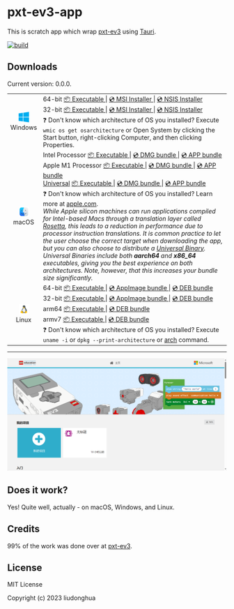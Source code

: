 # pxt-ev3-app 

This is scratch app which wrap [pxt-ev3](https://github.com/microsoft/pxt-ev3) using [Tauri](https://tauri.studio/). 

[![build](https://github.com/liudonghua123/pxt-ev3-app/actions/workflows/build.yml/badge.svg)](https://github.com/liudonghua123/pxt-ev3-app/actions/workflows/build.yml)

## Downloads

Current version: 0.0.0.

<table class="is-fullwidth">
</thead>
<tbody>
</tbody>
  <tr>
    <td align="center">
      <img src="./.github/images/windows.png" width="24"><br />
      Windows
    </td>
    <td>
      <span>64-bit</span>
      <a href="https://github.com/liudonghua123/pxt-ev3-app/releases/latest/download/pxt-ev3-app-windows-0.0.0_x64.exe">
        📦 Executable
      </a> |
      <a href="https://github.com/liudonghua123/pxt-ev3-app/releases/latest/download/pxt-ev3-app-windows-0.0.0_x64.msi">
        💿 MSI Installer
      </a> |
      <a href="https://github.com/liudonghua123/pxt-ev3-app/releases/latest/download/pxt-ev3-app-windows-0.0.0_x64-setup.exe">
        💿 NSIS Installer
      </a><br />
      <span>32-bit</span>
      <a href="https://github.com/liudonghua123/pxt-ev3-app/releases/latest/download/pxt-ev3-app-windows-0.0.0_x86.exe">
        📦 Executable
      </a> |
      <a href="https://github.com/liudonghua123/pxt-ev3-app/releases/latest/download/pxt-ev3-app-windows-0.0.0_x86.msi">
        💿 MSI Installer
      </a> |
      <a href="https://github.com/liudonghua123/pxt-ev3-app/releases/latest/download/pxt-ev3-app-windows-0.0.0_x86-setup.exe">
        💿 NSIS Installer
      </a><br />
      <span>
        ❓ Don't know which architecture of OS you installed? Execute <code>wmic os get osarchitecture</code> or Open System by clicking the Start button, right-clicking Computer, and then clicking Properties.
      </span>
    </td>
  </tr>
  <tr>
    <td align="center">
      <img src="./.github/images/macos.png" width="24"><br />
      macOS
    </td>
    <td>
      <span>Intel Processor</span>
      <a href="https://github.com/liudonghua123/pxt-ev3-app/releases/latest/download/pxt-ev3-app-macos-0.0.0_x64">
        📦 Executable
      </a> |
      <a href="https://github.com/liudonghua123/pxt-ev3-app/releases/latest/download/pxt-ev3-app-macos-0.0.0_x64.dmg">
        💿 DMG bundle
      </a> |
      <a href="https://github.com/liudonghua123/pxt-ev3-app/releases/latest/download/pxt-ev3-app-macos-0.0.0_x64.app.zip">
        💿 APP bundle
      </a><br />
      <span>Apple M1 Processor</span>
      <a href="https://github.com/liudonghua123/pxt-ev3-app/releases/latest/download/pxt-ev3-app-macos-0.0.0_aarch64">
        📦 Executable
      </a> |
      <a href="https://github.com/liudonghua123/pxt-ev3-app/releases/latest/download/pxt-ev3-app-macos-0.0.0_aarch64.dmg">
        💿 DMG bundle
      </a> |
      <a href="https://github.com/liudonghua123/pxt-ev3-app/releases/latest/download/pxt-ev3-app-macos-0.0.0_aarch64.app.zip">
        💿 APP bundle
      </a><br />
      <span><a href="https://developer.apple.com/documentation/apple-silicon/building-a-universal-macos-binary">Universal</a></span>
      <a href="https://github.com/liudonghua123/pxt-ev3-app/releases/latest/download/pxt-ev3-app-macos-0.0.0_universal">
        📦 Executable
      </a> |
      <a href="https://github.com/liudonghua123/pxt-ev3-app/releases/latest/download/pxt-ev3-app-macos-0.0.0_universal.dmg">
        💿 DMG bundle
      </a> |
      <a href="https://github.com/liudonghua123/pxt-ev3-app/releases/latest/download/pxt-ev3-app-macos-0.0.0_universal.app.zip">
        💿 APP bundle
      </a><br />
      <span>
        ❓ Don't know which architecture of OS you installed? Learn more at <a href="https://support.apple.com/en-us/HT211814">apple.com</a>.
      </span><br />
      <i>
      While Apple silicon machines can run applications compiled for Intel-based Macs through a translation layer called <a href="https://support.apple.com/en-gb/HT211861">Rosetta</a>, this leads to a reduction in performance due to processor instruction translations. It is common practice to let the user choose the correct target when downloading the app, but you can also choose to distribute a <a href="https://developer.apple.com/documentation/apple-silicon/building-a-universal-macos-binary">Universal Binary</a>. Universal Binaries include both <b>aarch64</b> and <b>x86_64</b> executables, giving you the best experience on both architectures. Note, however, that this increases your bundle size significantly.
      </i>
    </td>
  </tr>
  <tr>
    <td align="center">
      <img src="./.github/images/linux.png" width="24"><br />
      Linux
    </td>
    <td>
      <span>64-bit</span>
      <a href="https://github.com/liudonghua123/pxt-ev3-app/releases/latest/download/pxt-ev3-app-linux-0.0.0_amd64">
        📦 Executable
      </a> |
      <a href="https://github.com/liudonghua123/pxt-ev3-app/releases/latest/download/pxt-ev3-app-linux-0.0.0_amd64.AppImage">
        💿 AppImage bundle
      </a> |
      <a href="https://github.com/liudonghua123/pxt-ev3-app/releases/latest/download/pxt-ev3-app-linux-0.0.0_amd64.deb">
        💿 DEB bundle
      </a><br />
      <span>32-bit</span>
      <a href="https://github.com/liudonghua123/pxt-ev3-app/releases/latest/download/pxt-ev3-app-linux-0.0.0_i386">
        📦 Executable
      </a> |
      <a href="https://github.com/liudonghua123/pxt-ev3-app/releases/latest/download/pxt-ev3-app-linux-0.0.0_i386.AppImage">
        💿 AppImage bundle
      </a> |
      <a href="https://github.com/liudonghua123/pxt-ev3-app/releases/latest/download/pxt-ev3-app-linux-0.0.0_i386.deb">
        💿 DEB bundle
      </a><br />
      <span>arm64</span>
      <a href="https://github.com/liudonghua123/pxt-ev3-app/releases/latest/download/pxt-ev3-app-linux-0.0.0_arm64">
        📦 Executable
      </a> |
      <a href="https://github.com/liudonghua123/pxt-ev3-app/releases/latest/download/pxt-ev3-app-linux-0.0.0_arm64.deb">
        💿 DEB bundle
      </a><br />
      <span>armv7</span>
      <a href="https://github.com/liudonghua123/pxt-ev3-app/releases/latest/download/pxt-ev3-app-linux-0.0.0_armhf">
        📦 Executable
      </a> |
      <a href="https://github.com/liudonghua123/pxt-ev3-app/releases/latest/download/pxt-ev3-app-linux-0.0.0_armhf.deb">
        💿 DEB bundle
      </a><br />
      <span>
        ❓ Don't know which architecture of OS you installed? Execute <code>uname -i</code> or <code>dpkg --print-architecture</code> or <a href="https://www.man7.org/linux/man-pages/man1/arch.1.html">arch</a> command.
      </span>
    </td>
  </tr>
</table>

<hr />

![Screenshot](./.github/images/preview.png)

## Does it work?

Yes! Quite well, actually - on macOS, Windows, and Linux.

## Credits

99% of the work was done over at [pxt-ev3](https://github.com/microsoft/pxt-ev3).

## License

MIT License

Copyright (c) 2023 liudonghua
